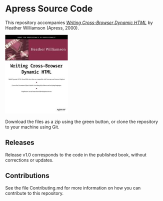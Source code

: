 # Apress Source Code

This repository accompanies [*Writing Cross-Browser Dynamic HTML*](http://www.apress.com/9781893115057) by Heather Williamson (Apress, 2000).

![Cover image](9781893115057.jpg)

Download the files as a zip using the green button, or clone the repository to your machine using Git.

## Releases

Release v1.0 corresponds to the code in the published book, without corrections or updates.

## Contributions

See the file Contributing.md for more information on how you can contribute to this repository.
